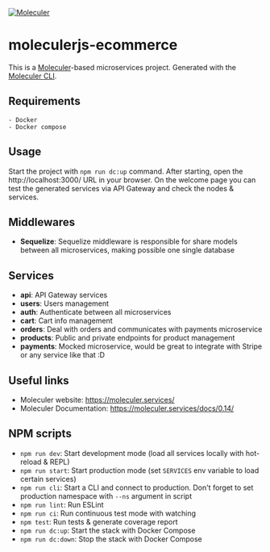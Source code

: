 [![Moleculer](https://badgen.net/badge/Powered%20by/Moleculer/0e83cd)](https://moleculer.services)

# moleculerjs-ecommerce
This is a [Moleculer](https://moleculer.services/)-based microservices project. Generated with the [Moleculer CLI](https://moleculer.services/docs/0.14/moleculer-cli.html).


## Requirements
    - Docker
    - Docker compose

## Usage
Start the project with `npm run dc:up` command. 
After starting, open the http://localhost:3000/ URL in your browser. 
On the welcome page you can test the generated services via API Gateway and check the nodes & services.

## Middlewares
- **Sequelize**: Sequelize middleware is responsible for share models between all microservices, making possible one single database
## Services
- **api**: API Gateway services
- **users**: Users management
- **auth**: Authenticate between all microservices
- **cart**: Cart info management
- **orders**: Deal with orders and communicates with payments microservice
- **products**: Public and private endpoints for product management
- **payments**: Mocked microservice, would be great to integrate with Stripe or any service like that :D


## Useful links

* Moleculer website: https://moleculer.services/
* Moleculer Documentation: https://moleculer.services/docs/0.14/

## NPM scripts

- `npm run dev`: Start development mode (load all services locally with hot-reload & REPL)
- `npm run start`: Start production mode (set `SERVICES` env variable to load certain services)
- `npm run cli`: Start a CLI and connect to production. Don't forget to set production namespace with `--ns` argument in script
- `npm run lint`: Run ESLint
- `npm run ci`: Run continuous test mode with watching
- `npm test`: Run tests & generate coverage report
- `npm run dc:up`: Start the stack with Docker Compose
- `npm run dc:down`: Stop the stack with Docker Compose
